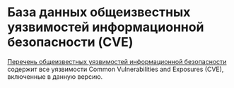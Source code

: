 # База данных общеизвестных уязвимостей информационной безопасности (CVE)

[Перечень общеизвестных уязвимостей информационной безопасности](https://openeuler.org/zh/security/cve/) содержит все уязвимости Common Vulnerabilities and Exposures (CVE), включенные в данную версию.

